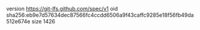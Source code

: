version https://git-lfs.github.com/spec/v1
oid sha256:eb9e7d57634dec87566fc4ccdd6506a9f43caffc9285e18f56fb49da512e674e
size 1426
